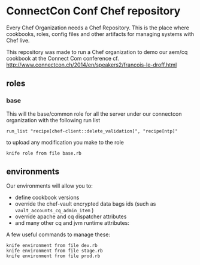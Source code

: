 ConnectCon Conf Chef repository
====================

Every Chef Organization needs a Chef Repository.
This is the place where cookbooks, roles, config files and other artifacts for managing systems with Chef live.

This repository was made to run a Chef organization to demo our aem/cq cookbook at the Connect Com conference
cf. http://www.connectcon.ch/2014/en/speakers2/francois-le-droff.html

roles
-------

### base

This will the base/common role for all the server under our connectcon organization with the following run list

	run_list "recipe[chef-client::delete_validation]", "recipe[ntp]"

to upload any modification you make to the role 

    knife role from file base.rb	

environments
-----------

Our environments will allow you to:

* define cookbook versions 
* override the chef-vault encrypted data bags ids (such as `vault_accounts_cq_admin_item` )
* override apache and cq dispatcher attributes 
* and many other cq and jvm runtime attributes:


A few useful commands to manage these:

    knife environment from file dev.rb
    knife environment from file stage.rb
    knife environment from file prod.rb


